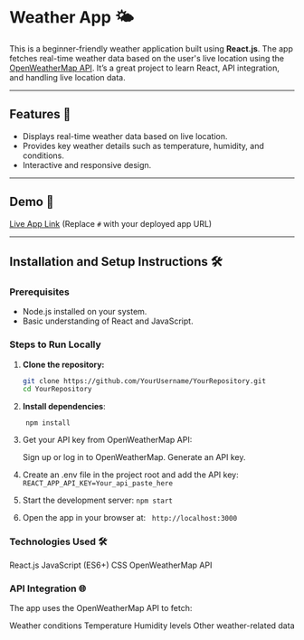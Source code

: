 # Weather App 🌤️

This is a beginner-friendly weather application built using **React.js**. The app fetches real-time weather data based on the user's live location using the [OpenWeatherMap API](https://openweathermap.org/api). It’s a great project to learn React, API integration, and handling live location data.

---

## Features 🚀

- Displays real-time weather data based on live location.
- Provides key weather details such as temperature, humidity, and conditions.
- Interactive and responsive design.

---

## Demo 🎉

[Live App Link](#) (Replace `#` with your deployed app URL)

---

## Installation and Setup Instructions 🛠️

### Prerequisites

- Node.js installed on your system.
- Basic understanding of React and JavaScript.

### Steps to Run Locally

1. **Clone the repository:**

   ```bash
   git clone https://github.com/YourUsername/YourRepository.git
   cd YourRepository

2. **Install dependencies**:
```
    npm install
```
3. Get your API key from OpenWeatherMap API:

    Sign up or log in to OpenWeatherMap.
    Generate an API key.
   
5. Create an .env file in the project root and add the API key:
   ```` REACT_APP_API_KEY=Your_api_paste_here````

6. Start the development server:
    ```npm start```
7. Open the app in your browser at:
   ``` http://localhost:3000```

### Technologies Used 🛠️
   React.js
   JavaScript (ES6+)
   CSS
   OpenWeatherMap API

   

### API Integration 🌐
 The app uses the OpenWeatherMap API to fetch:

  Weather conditions
  Temperature
  Humidity levels
  Other weather-related data
    


